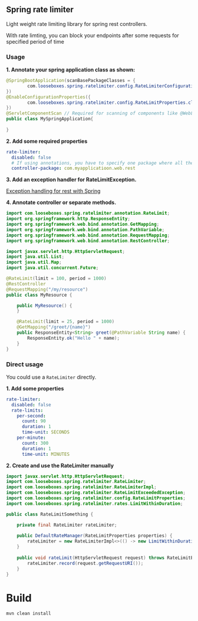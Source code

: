 ## Spring rate limiter

Light weight rate limiting library for spring rest controllers.

With rate limting, you can block your endpoints after some requests for specified period of time

### Usage

__1. Annotate your spring application class as shown:__

```java
@SpringBootApplication(scanBasePackageClasses = {
        com.looseboxes.spring.ratelimiter.config.RateLimiterConfiguration.class
})
@EnableConfigurationProperties({
        com.looseboxes.spring.ratelimiter.config.RateLimitProperties.class
})
@ServletComponentScan // Required for scanning of components like @WebListener
public class MySpringApplication{
    
}
```

__2. Add some required properties__

```yaml
rate-limiter:
  disabled: false
  # If using annotations, you have to specify one package where all the controllers should be scanned for
  controller-package: com.myapplicatioon.web.rest
```

__3. Add an exception handler for RateLimitException.__ 

[Exception handling for rest with Spring](https://www.baeldung.com/exception-handling-for-rest-with-spring)

__4. Annotate controller or separate methods.__

```java
import com.looseboxes.spring.ratelimiter.annotation.RateLimit;
import org.springframework.http.ResponseEntity;
import org.springframework.web.bind.annotation.GetMapping;
import org.springframework.web.bind.annotation.PathVariable;
import org.springframework.web.bind.annotation.RequestMapping;
import org.springframework.web.bind.annotation.RestController;

import javax.servlet.http.HttpServletRequest;
import java.util.List;
import java.util.Map;
import java.util.concurrent.Future;

@RateLimit(limit = 100, period = 1000)
@RestController
@RequestMapping("/my/resource")
public class MyResource {

    public MyResource() {
    }

    @RateLimit(limit = 25, period = 1000)
    @GetMapping("/greet/{name}")
    public ResponseEntity<String> greet(@PathVariable String name) {
        ResponseEntity.ok("Hello " + name);
    }
}
```

### Direct usage

You could use a `RateLimiter` directly.

__1. Add some properties__

```yaml
rate-limiter:
  disabled: false
  rate-limits:
    per-second:
      count: 90
      duration: 1
      time-unit: SECONDS
    per-minute:
      count: 300
      duration: 1
      time-unit: MINUTES
```

__2. Create and use the RateLimiter manually__

```java
import javax.servlet.http.HttpServletRequest;
import com.looseboxes.spring.ratelimiter.RateLimiter;
import com.looseboxes.spring.ratelimiter.RateLimiterImpl;
import com.looseboxes.spring.ratelimiter.RateLimitExceededException;
import com.looseboxes.spring.ratelimiter.config.RateLimitProperties;
import com.looseboxes.spring.ratelimiter.rates.LimitWithinDuration;

public class RateLimitSomething {

    private final RateLimiter rateLimiter;
    
    public DefaultRateManager(RateLimitProperties properties) {
        rateLimiter = new RateLimiterImpl<>(() -> new LimitWithinDuration(), properties.toRateList());
    }
    
    public void rateLimit(HttpServletRequest request) throws RateLimitExceededException {
        rateLimiter.record(request.getRequestURI());
    }
}
```

# Build

```sh
mvn clean install
```
